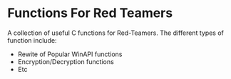 # Functions For Red Teamers 
A collection of useful C functions for Red-Teamers. The different types of function include:
- Rewite of Popular WinAPI functions
- Encryption/Decryption functions
- Etc